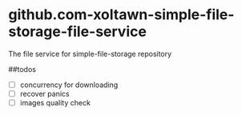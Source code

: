# github.com-xoltawn-simple-file-storage-file-service
The file service for simple-file-storage repository


##todos
- [ ] concurrency for downloading
- [ ] recover panics
- [ ] images quality check